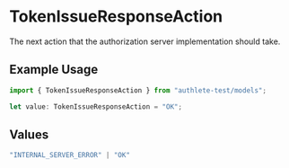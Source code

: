 # TokenIssueResponseAction

The next action that the authorization server implementation should take.

## Example Usage

```typescript
import { TokenIssueResponseAction } from "authlete-test/models";

let value: TokenIssueResponseAction = "OK";
```

## Values

```typescript
"INTERNAL_SERVER_ERROR" | "OK"
```